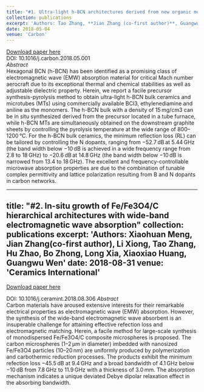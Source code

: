 ```yaml
---
title: "#1. Ultra-light h-BCN architectures derived from new organic monomer with tunable electromagnetic wave absorption"
collection: publications
excerpt: 'Authors: Tao Zhang, **Jian Zhang (co-first author)**, Guangwu Wen, Bo Zhong, Long Xia, Xiaoxiao Huang, Hu Zhao, Luchang Qin'
date: 2018-05-04
venue: 'Carbon'
---
```



[Download paper here](https://doi.org/10.1016/j.carbon.2018.05.001)    
DOI: 10.1016/j.carbon.2018.05.001    
*Abstract*      
Hexagonal BCN (h-BCN) has been identified as a promising class of electromagnetic wave (EMW) absorption material for critical Mach number aerocraft due to its exceptional thermal and chemical stabilities as well as adjustable dielectric property. Herein, we report a facile precursor synthesis-pyrolysis method to obtain ultra-light h-BCN bulk ceramics and microtubes (MTs) using commercially available BCl3, ethylenediamine and aniline as the monomers. The h-BCN bulk with a density of 15 mg/cm3 can be in situ synthesized derived from the precursor located in a tube furnace, while h-BCN MTs are simultaneously obtained on the downstream graphite sheets by controlling the pyrolysis temperature at the wide range of 800–1200 °C. For the h-BCN bulk ceramics, the minimum reflection loss (RL) can be tailored by controlling the N dopants, ranging from −52.7 dB at 5.44 GHz (the band width below −10 dB is achieved in a wide frequency range from 2.8 to 18 GHz) to −20.6 dB at 14.8 GHz (the band width below −10 dB is narrowed from 13.4 to 18 GHz). The excellent and frequency-controllable microwave absorption properties are due to the combination of tunable complex permittivity and lattice polarization resulting from B and N dopants in carbon networks.

---
title: "#2. In-situ growth of Fe/Fe3O4/C hierarchical architectures with wide-band electromagnetic wave absorption"
collection: publications
excerpt: 'Authors:	Xiaohuan Meng, **Jian Zhang(co-first author)**, Li Xiong, Tao Zhang, Hu Zhao, Bo Zhong, Long Xia, Xiaoxiao Huang, Guangwu Wen'
date: 2018-08-31
venue: 'Ceramics International'
---

[Download paper here](https://doi.org/10.1016/j.ceramint.2018.08.306)

DOI: 10.1016/j.ceramint.2018.08.306
*Abstract*     
Carbon materials have aroused extensive interests for their remarkable electrical properties as electromagnetic wave (EMW) absorption. However, the synthesis of the wide-band electromagnetic wave absorbent is an insuperable challenge for attaining effective refection loss and electromagnetic matching. Herein, a facile method for large-scale synthesis of monodispersed Fe/Fe3O4/C composite microspheres is proposed. The carbon microspheres (1–2 µm in diameter) imbedded with nanosized Fe/Fe3O4 particles (10–20 nm) are uniformly produced by polymerization and carbothermic reduction processes. The products exhibit the minimum refection loss −45.5 dB at 9.4 GHz and a broad bandwidth of 4.1 GHz below −10 dB from 7.8 GHz to 11.9 GHz with a thickness of 3.0 mm. The absorption mechanism indicates a unique deviated Debye dipolar relaxation effect in the absorbing bandwidth.
